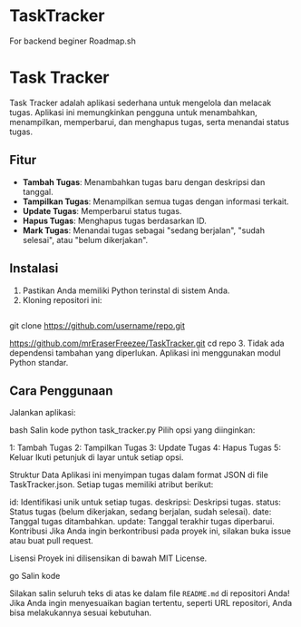 # TaskTracker
For backend beginer Roadmap.sh

# Task Tracker

Task Tracker adalah aplikasi sederhana untuk mengelola dan melacak tugas. Aplikasi ini memungkinkan pengguna untuk menambahkan, menampilkan, memperbarui, dan menghapus tugas, serta menandai status tugas.

## Fitur

- **Tambah Tugas**: Menambahkan tugas baru dengan deskripsi dan tanggal.
- **Tampilkan Tugas**: Menampilkan semua tugas dengan informasi terkait.
- **Update Tugas**: Memperbarui status tugas.
- **Hapus Tugas**: Menghapus tugas berdasarkan ID.
- **Mark Tugas**: Menandai tugas sebagai "sedang berjalan", "sudah selesai", atau "belum dikerjakan".

## Instalasi

1. Pastikan Anda memiliki Python terinstal di sistem Anda.
2. Kloning repositori ini:
   ```bash
  git clone https://github.com/username/repo.git
  
  https://github.com/mrEraserFreezee/TaskTracker.git
   cd repo
3. Tidak ada dependensi tambahan yang diperlukan. Aplikasi ini menggunakan modul Python standar.

## Cara Penggunaan
Jalankan aplikasi:

bash
Salin kode
python task_tracker.py
Pilih opsi yang diinginkan:

1: Tambah Tugas
2: Tampilkan Tugas
3: Update Tugas
4: Hapus Tugas
5: Keluar
Ikuti petunjuk di layar untuk setiap opsi.

Struktur Data
Aplikasi ini menyimpan tugas dalam format JSON di file TaskTracker.json. Setiap tugas memiliki atribut berikut:

id: Identifikasi unik untuk setiap tugas.
deskripsi: Deskripsi tugas.
status: Status tugas (belum dikerjakan, sedang berjalan, sudah selesai).
date: Tanggal tugas ditambahkan.
update: Tanggal terakhir tugas diperbarui.
Kontribusi
Jika Anda ingin berkontribusi pada proyek ini, silakan buka issue atau buat pull request.

Lisensi
Proyek ini dilisensikan di bawah MIT License.

go
Salin kode

Silakan salin seluruh teks di atas ke dalam file `README.md` di repositori Anda! Jika Anda ingin menyesuaikan bagian tertentu, seperti URL repositori, Anda bisa melakukannya sesuai kebutuhan.



